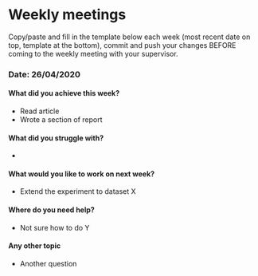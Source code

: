 # Weekly meetings

Copy/paste and fill in the template below each week (most recent date on top, template at the bottom), commit and push your changes BEFORE coming to the weekly meeting with your supervisor.    

### Date: 26/04/2020

#### What did you achieve this week?
* Read article
* Wrote a section of report

#### What did you struggle with?
* 

#### What would you like to work on next week?
* Extend the experiment to dataset X

#### Where do you need help?
* Not sure how to do Y


#### Any other topic
* Another question
